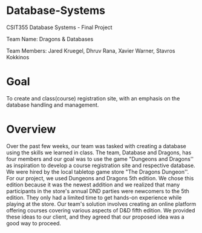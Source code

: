 # Database-Systems
CSIT355 Database Systems - Final Project   

Team Name: Dragons & Databases   

Team Members: Jared Kruegel, Dhruv Rana, Xavier Warner, Stavros Kokkinos

# Goal 
To create and class(course) registration site, with an emphasis on the database handling and management.

# Overview
 Over the past few weeks, our team was tasked with creating a database using the skills
 we learned in class. The team, Database and Dragons, has four members and our goal was to use
 the game "Dungeons and Dragons'' as inspiration to develop a course registration site and
 respective database. We were hired by the local tabletop game store "The Dragons Dungeon''.
 For our project, we used Dungeons and Dragons 5th edition. We chose this edition because it
 was the newest addition and we realized that many participants in the store's annual DND parties
 were newcomers to the 5th edition. They only had a limited time to get hands-on experience
 while playing at the store. Our team's solution involves creating an online platform offering
 courses covering various aspects of D&D fifth edition. We provided these ideas to our client, and
 they agreed that our proposed idea was a good way to proceed.
